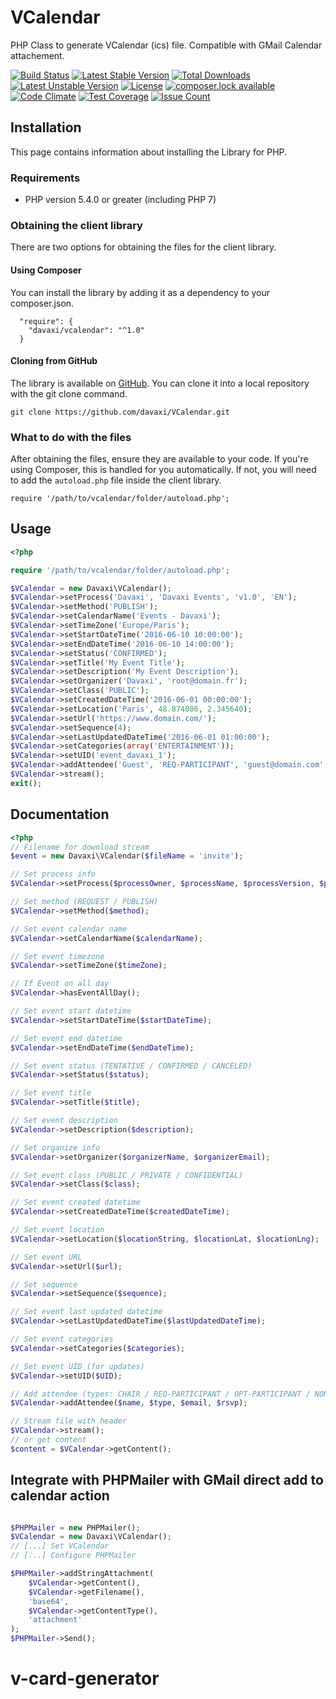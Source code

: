 # VCalendar

PHP Class to generate VCalendar (ics) file. Compatible with GMail Calendar attachement.

[![Build Status](https://travis-ci.org/davaxi/VCalendar.svg)](https://travis-ci.org/davaxi/VCalendar)
[![Latest Stable Version](https://poser.pugx.org/davaxi/vcalendar/version)](https://packagist.org/packages/davaxi/vcalendar)
[![Total Downloads](https://poser.pugx.org/davaxi/vcalendar/downloads)](https://packagist.org/packages/davaxi/vcalendar)
[![Latest Unstable Version](https://poser.pugx.org/davaxi/vcalendar/v/unstable)](//packagist.org/packages/davaxi/vcalendar)
[![License](https://poser.pugx.org/davaxi/vcalendar/license)](https://packagist.org/packages/davaxi/vcalendar)
[![composer.lock available](https://poser.pugx.org/davaxi/vcalendar/composerlock)](https://packagist.org/packages/davaxi/vcalendar)
[![Code Climate](https://codeclimate.com/github/davaxi/VCalendar/badges/gpa.svg)](https://codeclimate.com/github/davaxi/VCalendar)
[![Test Coverage](https://codeclimate.com/github/davaxi/VCalendar/badges/coverage.svg)](https://codeclimate.com/github/davaxi/VCalendar/coverage)
[![Issue Count](https://codeclimate.com/github/davaxi/VCalendar/badges/issue_count.svg)](https://codeclimate.com/github/davaxi/VCalendar)

## Installation

This page contains information about installing the Library for PHP.

### Requirements

- PHP version 5.4.0 or greater (including PHP 7)

### Obtaining the client library

There are two options for obtaining the files for the client library.

#### Using Composer

You can install the library by adding it as a dependency to your composer.json.

```
  "require": {
    "davaxi/vcalendar": "^1.0"
  }
```

#### Cloning from GitHub

The library is available on [GitHub](https://github.com/davaxi/VCalendar). You can clone it into a local repository with the git clone command.

```
git clone https://github.com/davaxi/VCalendar.git
```

### What to do with the files

After obtaining the files, ensure they are available to your code. If you're using Composer, this is handled for you automatically. If not, you will need to add the `autoload.php` file inside the client library.

```
require '/path/to/vcalendar/folder/autoload.php';
```

## Usage

```php
<?php

require '/path/to/vcalendar/folder/autoload.php';

$VCalendar = new Davaxi\VCalendar();
$VCalendar->setProcess('Davaxi', 'Davaxi Events', 'v1.0', 'EN');
$VCalendar->setMethod('PUBLISH');
$VCalendar->setCalendarName('Events - Davaxi');
$VCalendar->setTimeZone('Europe/Paris');
$VCalendar->setStartDateTime('2016-06-10 10:00:00');
$VCalendar->setEndDateTime('2016-06-10 14:00:00');
$VCalendar->setStatus('CONFIRMED');
$VCalendar->setTitle('My Event Title');
$VCalendar->setDescription('My Event Description');
$VCalendar->setOrganizer('Davaxi', 'root@domain.fr');
$VCalendar->setClass('PUBLIC');
$VCalendar->setCreatedDateTime('2016-06-01 00:00:00');
$VCalendar->setLocation('Paris', 48.874086, 2.345640);
$VCalendar->setUrl('https://www.domain.com/');
$VCalendar->setSequence(4);
$VCalendar->setLastUpdatedDateTime('2016-06-01 01:00:00');
$VCalendar->setCategories(array('ENTERTAINMENT'));
$VCalendar->setUID('event_davaxi_1');
$VCalendar->addAttendee('Guest', 'REQ-PARTICIPANT', 'guest@domain.com',false);
$VCalendar->stream();
exit();

```

## Documentation

```php
<?php
// Filename for download stream
$event = new Davaxi\VCalendar($fileName = 'invite');

// Set process info
$VCalendar->setProcess($processOwner, $processName, $processVersion, $processLang)

// Set method (REQUEST / PUBLISH)
$VCalendar->setMethod($method);

// Set event calendar name
$VCalendar->setCalendarName($calendarName);

// Set event timezone
$VCalendar->setTimeZone($timeZone);

// If Event on all day
$VCalendar->hasEventAllDay();

// Set event start datetime
$VCalendar->setStartDateTime($startDateTime);

// Set event end datetime
$VCalendar->setEndDateTime($endDateTime);

// Set event status (TENTATIVE / CONFIRMED / CANCELED) 
$VCalendar->setStatus($status);

// Set event title
$VCalendar->setTitle($title);

// Set event description
$VCalendar->setDescription($description);

// Set organize info
$VCalendar->setOrganizer($organizerName, $organizerEmail);

// Set event class (PUBLIC / PRIVATE / CONFIDENTIAL)
$VCalendar->setClass($class);

// Set event created datetime
$VCalendar->setCreatedDateTime($createdDateTime);

// Set event location 
$VCalendar->setLocation($locationString, $locationLat, $locationLng);

// Set event URL
$VCalendar->setUrl($url);

// Set sequence
$VCalendar->setSequence($sequence);

// Set event last updated datetime
$VCalendar->setLastUpdatedDateTime($lastUpdatedDateTime);

// Set event categories
$VCalendar->setCategories($categories);

// Set event UID (for updates)
$VCalendar->setUID($UID);

// Add attendee (types: CHAIR / REQ-PARTICIPANT / OPT-PARTICIPANT / NON-PARTICIPANT)
$VCalendar->addAttendee($name, $type, $email, $rsvp);

// Stream file with header
$VCalendar->stream();
// or get content
$content = $VCalendar->getContent();


```

## Integrate with PHPMailer with GMail direct add to calendar action

```php

$PHPMailer = new PHPMailer();
$VCalendar = new Davaxi\VCalendar();
// [...] Set VCalendar
// [...] Configure PHPMailer

$PHPMailer->addStringAttachment(
    $VCalendar->getContent(),
    $VCalendar->getFilename(),
    'base64',
    $VCalendar->getContentType(),
    'attachment'
);
$PHPMailer->Send();
```
# v-card-generator
